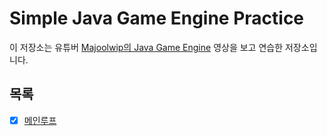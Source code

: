 # Simple Java Game Engine Practice

이 저장소는 유튜버 [Majoolwip의 Java Game Engine](https://www.youtube.com/playlist?list=PL7dwpoQd3a8j6C9p5LqHzYFSkii6iWPZF) 영상을 보고 연습한 저장소입니다.

## 목록

- [x] [메인루프](https://youtu.be/4iPEjFUZNsw)
